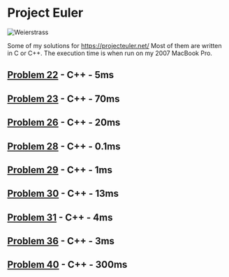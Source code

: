 # Project Euler

![Weierstrass](https://projecteuler.net/profile/weierstrass.png)

Some of my solutions for https://projecteuler.net/ Most of them are written in C or C++. The execution time is when run on my 2007 MacBook Pro.

## [Problem 22](22/) - C++ - 5ms

## [Problem 23](23/) - C++ - 70ms

## [Problem 26](26/) - C++ - 20ms

## [Problem 28](28/) - C++ - 0.1ms

## [Problem 29](29/) - C++ - 1ms

## [Problem 30](30/) - C++ - 13ms

## [Problem 31](31/) - C++ - 4ms

## [Problem 36](36/) - C++ - 3ms

## [Problem 40](40/) - C++ - 300ms
